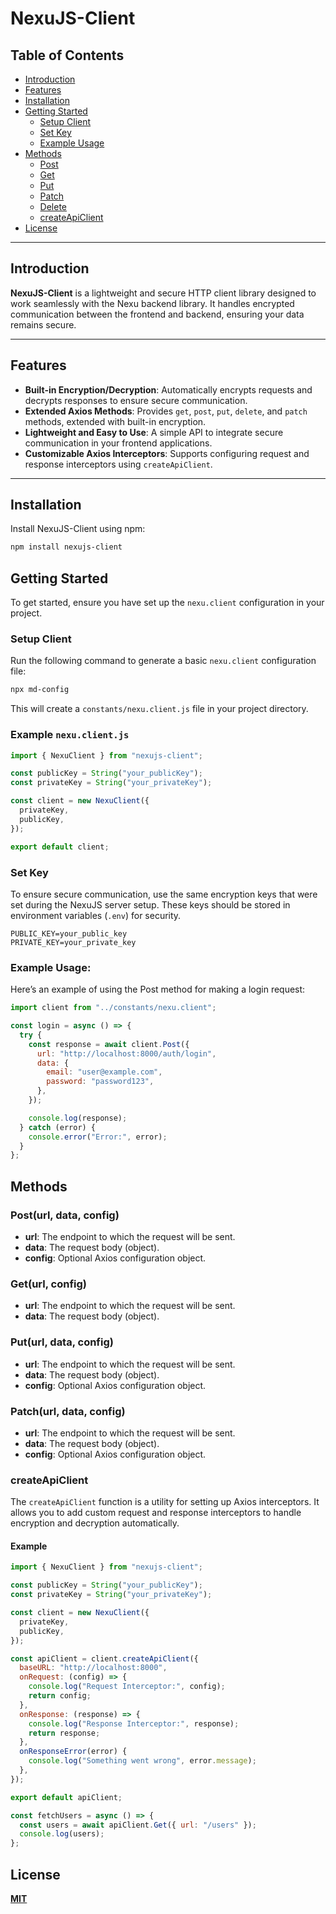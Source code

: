 # NexuJS-Client

## Table of Contents

- [Introduction](#introduction)
- [Features](#features)
- [Installation](#installation)
- [Getting Started](#getting-started)
  - [Setup Client](#setup-client)
  - [Set Key](#set-key)
  - [Example Usage](#example-usage)
- [Methods](#methods)
  - [Post](#posturl-data-config)
  - [Get](#geturl-config)
  - [Put](#puturl-data-config)
  - [Patch](#patchurl-data-config)
  - [Delete](#deleteurl-config)
  - [createApiClient](#createapiclient)
- [License](#license)

---

## Introduction

**NexuJS-Client** is a lightweight and secure HTTP client library designed to work seamlessly with the Nexu backend library. It handles encrypted communication between the frontend and backend, ensuring your data remains secure.

---

## Features

- **Built-in Encryption/Decryption**: Automatically encrypts requests and decrypts responses to ensure secure communication.
- **Extended Axios Methods**: Provides `get`, `post`, `put`, `delete`, and `patch` methods, extended with built-in encryption.
- **Lightweight and Easy to Use**: A simple API to integrate secure communication in your frontend applications.
- **Customizable Axios Interceptors**: Supports configuring request and response interceptors using `createApiClient`.

---

## Installation

Install NexuJS-Client using npm:

```bash
npm install nexujs-client
```

## Getting Started

To get started, ensure you have set up the `nexu.client` configuration in your project.

### Setup Client

Run the following command to generate a basic `nexu.client` configuration file:

```bash
npx md-config
```

This will create a `constants/nexu.client.js` file in your project directory.

### Example `nexu.client.js`

```js
import { NexuClient } from "nexujs-client";

const publicKey = String("your_publicKey");
const privateKey = String("your_privateKey");

const client = new NexuClient({
  privateKey,
  publicKey,
});

export default client;
```

### Set Key

To ensure secure communication, use the same encryption keys that were set during the NexuJS server setup. These keys should be stored in environment variables (`.env`) for security.

```env
PUBLIC_KEY=your_public_key
PRIVATE_KEY=your_private_key
```

### Example Usage:

Here’s an example of using the Post method for making a login request:

```js
import client from "../constants/nexu.client";

const login = async () => {
  try {
    const response = await client.Post({
      url: "http://localhost:8000/auth/login",
      data: {
        email: "user@example.com",
        password: "password123",
      },
    });

    console.log(response);
  } catch (error) {
    console.error("Error:", error);
  }
};
```

## Methods

### Post(url, data, config)

- **url**: The endpoint to which the request will be sent.
- **data**: The request body (object).
- **config**: Optional Axios configuration object.

### Get(url, config)

- **url**: The endpoint to which the request will be sent.
- **data**: The request body (object).

### Put(url, data, config)

- **url**: The endpoint to which the request will be sent.
- **data**: The request body (object).
- **config**: Optional Axios configuration object.

### Patch(url, data, config)

- **url**: The endpoint to which the request will be sent.
- **data**: The request body (object).
- **config**: Optional Axios configuration object.

### createApiClient

The `createApiClient` function is a utility for setting up Axios interceptors. It allows you to add custom request and response interceptors to handle encryption and decryption automatically.

#### Example

```js
import { NexuClient } from "nexujs-client";

const publicKey = String("your_publicKey");
const privateKey = String("your_privateKey");

const client = new NexuClient({
  privateKey,
  publicKey,
});

const apiClient = client.createApiClient({
  baseURL: "http://localhost:8000",
  onRequest: (config) => {
    console.log("Request Interceptor:", config);
    return config;
  },
  onResponse: (response) => {
    console.log("Response Interceptor:", response);
    return response;
  },
  onResponseError(error) {
    console.log("Something went wrong", error.message);
  },
});

export default apiClient;

const fetchUsers = async () => {
  const users = await apiClient.Get({ url: "/users" });
  console.log(users);
};
```

## License

**[MIT](./LICENSE)**

